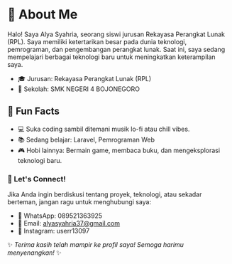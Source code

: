 # 🌸 About Me
Halo! Saya Alya Syahria, seorang siswi jurusan Rekayasa Perangkat Lunak (RPL). Saya memiliki ketertarikan besar pada dunia teknologi, pemrograman, dan pengembangan perangkat lunak. Saat ini, saya sedang mempelajari berbagai teknologi baru untuk meningkatkan keterampilan saya.

- 🎓 Jurusan: Rekayasa Perangkat Lunak (RPL)
- 🏫 Sekolah: SMK NEGERI 4 BOJONEGORO

## 🌟 Fun Facts
- 💻 Suka coding sambil ditemani musik lo-fi atau chill vibes.
- 📚 Sedang belajar: Laravel, Pemrograman Web
- 🎮 Hobi lainnya: Bermain game, membaca buku, dan mengeksplorasi teknologi baru.

### 🤝 Let's Connect!
Jika Anda ingin berdiskusi tentang proyek, teknologi, atau sekadar berteman, jangan ragu untuk menghubungi saya:
- 📱 WhatsApp: 089521363925
- 📧 Email: alyasyahria37@gmail.com
- 📸 Instagram: userr13097

✨ _Terima kasih telah mampir ke profil saya! Semoga harimu menyenangkan!_ ✨
